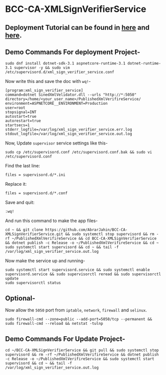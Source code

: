# BCC-CA-XMLSignVerifierService

## Deployment Tutorial can be found in [here](https://www.vultr.com/docs/how-to-deploy-a-net-core-web-application-on-centos-7) and [here](https://docs.microsoft.com/en-us/dotnet/core/install/linux-centos).

## Demo Commands For deployment Project-

    sudo dnf install dotnet-sdk-3.1 aspnetcore-runtime-3.1 dotnet-runtime-3.1 supervisor -y && sudo vim /etc/supervisord.d/xml_sign_verifier_service.conf

Now write this and save the doc with `wq!`-

    [program:xml_sign_verifier_service]
    command=dotnet SinedXmlVelidator.dll --urls "http://*:5050"
    directory=/home/<your_user_name>/PublishedXmlVerifireService/
    environment=ASPNETCORE__ENVIRONMENT=Production
    user=root
    stopsignal=INT
    autostart=true
    autorestart=true
    startsecs=1
    stderr_logfile=/var/log/xml_sign_verifier_service.err.log
    stdout_logfile=/var/log/xml_sign_verifier_service.out.log

Now, Update `supervisor` service settings like this-

    sudo cp /etc/supervisord.conf /etc/supervisord.conf.bak && sudo vi /etc/supervisord.conf 

Find the last line:

    files = supervisord.d/*.ini

Replace it:

    files = supervisord.d/*.conf

Save and quit:

    :wq!

And run this command to make the app files-

    cd ~ && git clone https://github.com/AbrarJahin/BCC-CA-XMLSignVerifierService.git && sudo systemctl stop supervisord && rm -rf ~/PublishedXmlVerifireService && cd BCC-CA-XMLSignVerifierService && dotnet publish -c Release -o ~/PublishedXmlVerifireService && cd ~
    sudo systemctl start supervisord && cd ~ && tail -f /var/log/xml_sign_verifier_service.out.log

Now make the service up and running-

    sudo systemctl start supervisord.service && sudo systemctl enable supervisord.service && sudo supervisorctl reread && sudo supervisorctl update
    sudo supervisorctl status

## Optional-

Now allow the `5050` port from `iptable`, `network`, `firewall` and `selinux`.

    sudo firewall-cmd --zone=public --add-port=5050/tcp --permanent && sudo firewall-cmd --reload && netstat -tulnp

## Demo Commands For Update Project-

    cd ~/BCC-CA-XMLSignVerifierService && git pull && sudo systemctl stop supervisord && rm -rf ~/PublishedXmlVerifireService && dotnet publish -c Release -o ~/PublishedXmlVerifireService && sudo systemctl start supervisord && cd ~ && tail -f /var/log/xml_sign_verifier_service.out.log

